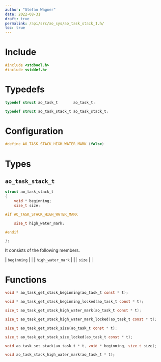 ```yaml
---
author: "Stefan Wagner"
date: 2022-08-31
draft: true
permalink: /api/src/ao_sys/ao_task_stack_1.h/
toc: true
---
```


# Include

```c
#include <stdbool.h>
#include <stddef.h>
```

# Typedefs

```c
typedef struct ao_task_t       ao_task_t;
```

```c
typedef struct ao_task_stack_t ao_task_stack_t;
```

# Configuration

```c
#define AO_TASK_STACK_HIGH_WATER_MARK (false)
```

# Types

## `ao_task_stack_t`

```c
struct ao_task_stack_t
{
    void * beginning;
    size_t size;

#if AO_TASK_STACK_HIGH_WATER_MARK

    size_t high_water_mark;

#endif

};
```

It consists of the following members.

| `beginning` | |
| `high_water_mark` | |
| `size` | |

# Functions

```c
void * ao_task_get_stack_beginning(ao_task_t const * t);
```

```c
void * ao_task_get_stack_beginning_locked(ao_task_t const * t);
```

```c
size_t ao_task_get_stack_high_water_mark(ao_task_t const * t);
```

```c
size_t ao_task_get_stack_high_water_mark_locked(ao_task_t const * t);
```

```c
size_t ao_task_get_stack_size(ao_task_t const * t);
```

```c
size_t ao_task_get_stack_size_locked(ao_task_t const * t);
```

```c
void ao_task_set_stack(ao_task_t * t, void * beginning, size_t size);
```

```c
void ao_task_stack_high_water_mark(ao_task_t * t);
```
